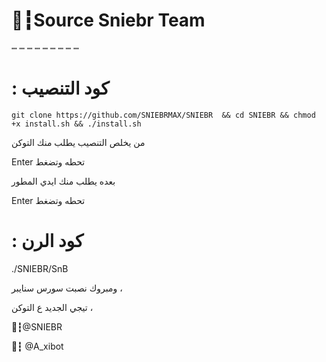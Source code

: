 # 🦁┇Source Sniebr Team
┉ ┉ ┉ ┉ ┉ ┉ ┉ ┉ ┉ 

# : كود التنصيب

`git clone https://github.com/SNIEBRMAX/SNIEBR  && cd SNIEBR && chmod +x install.sh && ./install.sh`

من يخلص التنصيب يطلب منك التوكن

Enter تحطه وتضغط  

بعده يطلب منك ايدي المطور 

Enter تحطه وتضغط  

# : كود الرن 

./SNIEBR/SnB

ومبروك نصبت سورس سنايبر ،

تيجي الجديد ع التوكن ،

🔘┇@SNIEBR

📮┇ @A_xibot
